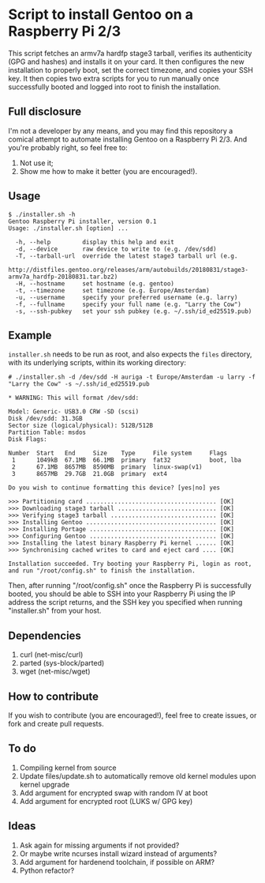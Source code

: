 # Script to install Gentoo on a Raspberry Pi 2/3
This script fetches an armv7a hardfp stage3 tarball, verifies its authenticity (GPG and hashes) and installs it on your card. It then configures the new installation to properly boot, set the correct timezone, and copies your SSH key. It then copies two extra scripts for you to run manually once successfully booted and logged into root to finish the installation.

## Full disclosure
I'm not a developer by any means, and you may find this repository a comical attempt to automate installing Gentoo on a Raspberry Pi 2/3. And you're probably right, so feel free to:

1. Not use it;
2. Show me how to make it better (you are encouraged!).

## Usage
```
$ ./installer.sh -h
Gentoo Raspberry Pi installer, version 0.1
Usage: ./installer.sh [option] ...

  -h, --help         display this help and exit
  -d, --device       raw device to write to (e.g. /dev/sdd)
  -T, --tarball-url  override the latest stage3 tarball url (e.g. 
                     http://distfiles.gentoo.org/releases/arm/autobuilds/20180831/stage3-armv7a_hardfp-20180831.tar.bz2)
  -H, --hostname     set hostname (e.g. gentoo)
  -t, --timezone     set timezone (e.g. Europe/Amsterdam)
  -u, --username     specify your preferred username (e.g. larry)
  -f, --fullname     specify your full name (e.g. "Larry the Cow")
  -s, --ssh-pubkey   set your ssh pubkey (e.g. ~/.ssh/id_ed25519.pub)

```

## Example
`installer.sh` needs to be run as root, and also expects the `files` directory, with its underlying scripts, within its working directory:

```
# ./installer.sh -d /dev/sdd -H auriga -t Europe/Amsterdam -u larry -f "Larry the Cow" -s ~/.ssh/id_ed25519.pub

* WARNING: This will format /dev/sdd:

Model: Generic- USB3.0 CRW -SD (scsi)
Disk /dev/sdd: 31.3GB
Sector size (logical/physical): 512B/512B
Partition Table: msdos
Disk Flags: 

Number  Start   End     Size    Type     File system     Flags
 1      1049kB  67.1MB  66.1MB  primary  fat32           boot, lba
 2      67.1MB  8657MB  8590MB  primary  linux-swap(v1)
 3      8657MB  29.7GB  21.0GB  primary  ext4

Do you wish to continue formatting this device? [yes|no] yes

>>> Partitioning card ..................................... [OK]
>>> Downloading stage3 tarball ............................ [OK]
>>> Verifying stage3 tarball .............................. [OK]
>>> Installing Gentoo ..................................... [OK]
>>> Installing Portage .................................... [OK]
>>> Configuring Gentoo .................................... [OK]
>>> Installing the latest binary Raspberry Pi kernel ...... [OK]
>>> Synchronising cached writes to card and eject card .... [OK]

Installation succeeded. Try booting your Raspberry Pi, login as root, and run "/root/config.sh" to finish the installation.
```

Then, after running "/root/config.sh" once the Raspberry Pi is successfully booted, you should be able to SSH into your Raspberry Pi using the IP address the script returns, and the SSH key you specified when running "installer.sh" from your host.

## Dependencies
1. curl (net-misc/curl)
2. parted (sys-block/parted)
3. wget (net-misc/wget)

## How to contribute
If you wish to contribute (you are encouraged!), feel free to create issues, or fork and create pull requests.

## To do
1. Compiling kernel from source
2. Update files/update.sh to automatically remove old kernel modules upon kernel upgrade
3. Add argument for encrypted swap with random IV at boot
4. Add argument for encrypted root (LUKS w/ GPG key)

## Ideas
1. Ask again for missing arguments if not provided?
2. Or maybe write ncurses install wizard instead of arguments?
3. Add argument for hardenend toolchain, if possible on ARM?
4. Python refactor?
